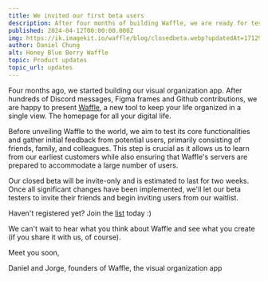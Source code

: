 ```yaml
---
title: We invited our first beta users
description: After four months of building Waffle, we are ready for testing by a limited number of closed beta users.
published: 2024-04-12T00:00:00.000Z
img: https://ik.imagekit.io/waffle/blog/closedbeta.webp?updatedAt=1712956391476
author: Daniel Chung
alt: Honey Blue Berry Waffle
topic: Product updates
topic_url: updates
---
```


Four months ago, we started building our visual organization app. After hundreds of Discord messages, Figma frames and Github contributions, we are happy to present [Waffle](https://blog.heywaffle.app/stories/waffle/), a new tool to keep your life organized in a single view. The homepage for all your digital life.

Before unveiling Waffle to the world, we aim to test its core functionalities and gather initial feedback from potential users, primarily consisting of friends, family, and colleagues. This step is crucial as it allows us to learn from our earliest customers while also ensuring that Waffle's servers are prepared to accommodate a large number of users.

Our closed beta will be invite-only and is estimated to last for two weeks. Once all significant changes have been implemented, we'll let our beta testers to invite their friends and begin inviting users from our waitlist.

Haven't registered yet? Join the [list](https://heywaffle.app/) today :)

We can't wait to hear what you think about Waffle and see what you create (if you share it with us, of course).

Meet you soon,

Daniel and Jorge, founders of Waffle, the visual organization app
